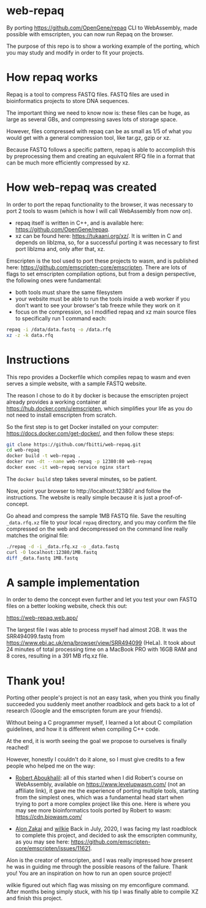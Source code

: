# web-repaq
By porting https://github.com/OpenGene/repaq CLI to WebAssembly, made possible with emscripten, you can now run Repaq on the browser.

The purpose of this repo is to show a working example of the porting, which you may study and modify in order to fit your projects.

# How repaq works
Repaq is a tool to compress FASTQ files. FASTQ files are used in bioinformatics projects to store DNA sequences. 

The important thing we need to know now is: these files can be huge, as large as several GBs, and compressing saves lots of storage space.

However, files compressed with repaq can be as small as 1/5 of what you would get with a general compression tool, like tar.gz, gzip or xz.

Because FASTQ follows a specific pattern, repaq is able to accomplish this by preprocessing them and creating an equivalent RFQ file in a format that can be much more efficiently compressed by xz.

# How web-repaq was created
In order to port the repaq functionality to the browser, it was necessary to port 2 tools to wasm (which is how I will call WebAssembly from now on).
- repaq itself is written in C++, and is available here: https://github.com/OpenGene/repaq.
- xz can be found here: https://tukaani.org/xz/. It is written in C and depends on liblzma, so, for a successful porting it was necessary to first port liblzma and, only after that, xz.

Emscripten is the tool used to port these projects to wasm, and is published here: https://github.com/emscripten-core/emscripten.
There are lots of flags to set emscripten compilation options, but from a design perspective, the following ones were fundamental:
- both tools must share the same filesystem
- your website must be able to run the tools inside a web worker if you don't want to see your browser's tab freeze while they work on it
- focus on the compression, so I modified repaq and xz main source files to specifically run 1 command each:

```bash
repaq -i /data/data.fastq -o /data.rfq
xz -z -k data.rfq
```

# Instructions
This repo provides a Dockerfile which compiles repaq to wasm and even serves a simple website, with a sample FASTQ website.

The reason I chose to do it by docker is because the emscripten project already provides a working container at https://hub.docker.com/u/emscripten, which simplifies your life as you do not need to install emscripten from scratch.

So the first step is to get Docker installed on your computer: https://docs.docker.com/get-docker/, and then follow these steps:

```bash
git clone https://github.com/fbitti/web-repaq.git
cd web-repaq
docker build -t web-repaq .
docker run -dt --name web-repaq -p 12380:80 web-repaq
docker exec -it web-repaq service nginx start
```

The `docker build` step takes several minutes, so be patient.

Now, point your browser to http://localhost:12380/ and follow the instructions. The website is really simple because it is just a proof-of-concept.

Go ahead and compress the sample 1MB FASTQ file. Save the resulting `_data.rfq.xz` file to your local `repaq` directory, and you may confirm the file compressed on the web and decompressed on the command line really matches the original file:

```bash
./repaq -d -i _data.rfq.xz -o _data.fastq
curl -O localhost:12380/1MB.fastq
diff _data.fastq 1MB.fastq
```

# A sample implementation
In order to demo the concept even further and let you test your own FASTQ files on a better looking website, check this out:

https://web-repaq.web.app/

The largest file I was able to process myself had almost 2GB. It was the SRR494099.fastq from https://www.ebi.ac.uk/ena/browser/view/SRR494099 (HeLa). It took about 24 minutes of total processing time on a MacBook PRO with 16GB RAM and 8 cores, resulting in a 391 MB rfq.xz file.

# Thank you!
Porting other people's project is not an easy task, when you think you finally succeeded you suddenly meet another roadblock and gets back to a lot of research (Google and the emscripten forum are your friends).

Without being a C programmer myself, I learned a lot about C compilation guidelines, and how it is different when compiling C++ code.

At the end, it is worth seeing the goal we propose to ourselves is finally reached!

However, honestly I couldn't do it alone, so I must give credits to a few people who helped me on the way:
- [Robert Aboukhalil](https://github.com/robertaboukhalil): all of this started when I did Robert's course on WebAssembly, available on https://www.levelupwasm.com/ (not an affiliate link), it gave me the experience of porting multiple tools, starting from the simplest ones, which was a fundamental head start when trying to port a more complex project like this one.
Here is where you may see more bioinformatics tools ported by Robert to wasm: https://cdn.biowasm.com/

- [Alon Zakai](https://github.com/kripken) and [wilkie](https://github.com/wilkie)
Back in July, 2020, I was facing my last roadblock to complete this project, and decided to ask the emscripten community, as you may see here: 
https://github.com/emscripten-core/emscripten/issues/11621.

Alon is the creator of emscripten, and I was really impressed how present he was in guiding me through the possible reasons of the failure. Thank you! You are an inspiration on how to run an open source project!

wilkie figured out which flag was missing on my emconfigure command. After months being simply stuck, with his tip I was finally able to compile XZ and finish this project.
